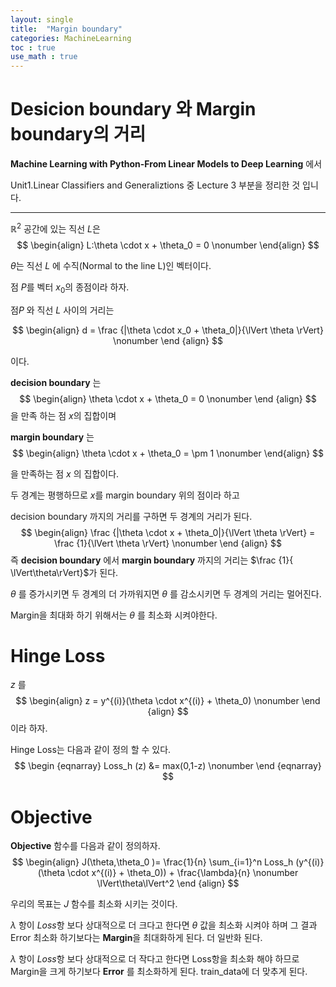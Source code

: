 ```yaml
---
layout: single
title:  "Margin boundary"
categories: MachineLearning
toc : true
use_math : true
---
```




# Desicion boundary 와 Margin boundary의 거리

**Machine Learning with Python-From Linear Models to Deep Learning** 에서 

Unit1.Linear Classifiers and Generaliztions 중 Lecture 3 부분을 정리한 것 입니다.

---



$\mathbb R^2$ 공간에 있는 직선 $L$은
$$
\begin{align}
L:\theta \cdot x + \theta_0 = 0 \nonumber
\end{align}
$$


$\theta$는 직선 $L$ 에 수직(Normal to the line L)인 벡터이다.





점 $P$를 벡터 $x_0$의 종점이라 하자. 

점$P$ 와 직선 $L$ 사이의 거리는 


$$
\begin{align}
d = \frac {|\theta \cdot x_0 + \theta_0|}{\lVert \theta \rVert} \nonumber
\end {align}
$$


이다.



**decision boundary**  는
$$
\begin{align}
\theta \cdot x + \theta_0 = 0 \nonumber
\end {align}
$$
을 만족 하는 점 $x$의 집합이며

**margin boundary** 는
$$
\begin{align}
\theta \cdot x + \theta_0 = \pm 1 \nonumber
\end{align}
$$


을 만족하는 점 $x$ 의 집합이다.





두 경계는 평행하므로 $x$를 margin boundary 위의 점이라 하고

decision boundary 까지의 거리를 구하면  두 경계의 거리가 된다.
$$
\begin{align}
\frac {|\theta \cdot x + \theta_0|}{\lVert \theta \rVert} = \frac {1}{\lVert \theta \rVert} \nonumber
\end {align}
$$
즉 **decision boundary** 에서 **margin boundary** 까지의 거리는 $\frac {1}{ \lVert\theta\rVert}$가 된다. 



$\theta$ 를 증가시키면 두 경계의 더 가까워지면 $\theta$ 를 감소시키면 두 경계의 거리는 멀어진다.



Margin을 최대화 하기 위해서는 $\theta$ 를 최소화 시켜야한다.



# Hinge Loss



$z$ 를 
$$
\begin{align}
z = y^{(i)}(\theta \cdot x^{(i)} + \theta_0) \nonumber
\end {align}
$$
이라 하자.

Hinge Loss는 다음과 같이 정의 할 수 있다.
$$
\begin {eqnarray}
Loss_h (z) &= max(0,1-z) \nonumber
\end {eqnarray}
$$






# Objective 



**Objective** 함수를 다음과 같이 정의하자.
$$
\begin{align}
J(\theta,\theta_0 )= \frac{1}{n} \sum_{i=1}^n Loss_h (y^{(i)}(\theta \cdot x^{(i)} + \theta_0)) + \frac{\lambda}{n} \nonumber \lVert\theta\lVert^2
\end {align}
$$


우리의 목표는 $J$ 함수를 최소화 시키는 것이다.

$\lambda$ 항이 $Loss$항 보다 상대적으로 더 크다고 한다면 $\theta$ 값을 최소화 시켜야 하며 그 결과 Error 최소화 하기보다는  **Margin**을 최대화하게 된다. 더 일반화 된다.

$\lambda$ 항이 $Loss$항 보다 상대적으로 더 작다고 한다면 Loss항을 최소화 해야 하므로 Margin을 크게 하기보다 **Error** 를 최소화하게 된다. train_data에 더 맞추게 된다. 









